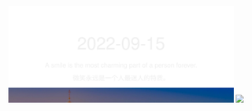 <!-- [START DAILY SAYING] -->
<!-- Please keep comment here to allow auto update -->
<p align="center">
  <img src="assets/daily-saying/2022-09-15.svg" height="196"/>
  <img src="https://dots365.herokuapp.com?d=2022-09-15" height="196"/>
</p>
<!-- [END DAILY SAYING] -->

<!-- <p align="center">
<img alt="profile views" src="https://komarev.com/ghpvc/?username=bubkoo&color=brightgreen&style=flat-square&label=PROFILE+VIEWS" />
</p> -->
